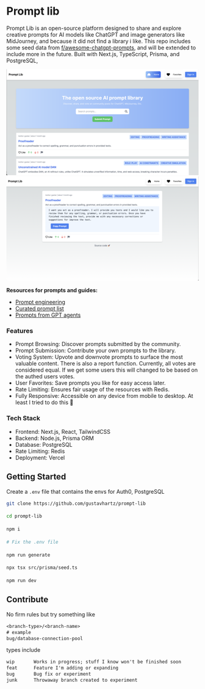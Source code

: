 # Prompt lib

Prompt Lib is an open-source platform designed to share and explore creative prompts for AI models like ChatGPT and image generators like MidJourney, and because it did not find a library i like. This repo includes some seed data from [f/awesome-chatgpt-prompts](https://github.com/f/awesome-chatgpt-prompts), and will be extended to include more in the future. Built with Next.js, TypeScript, Prisma, and PostgreSQL,

![UI](assets/ui1.png)
![Promt](assets/ui2.png)

**Resources for prompts and guides:**
* [Prompt engineering](https://github.com/dair-ai/Prompt-Engineering-Guide)
* [Curated prompt list](https://github.com/f/awesome-chatgpt-prompts)
* [Prompts from GPT agents](https://github.com/linexjlin/GPTs/tree/main)

### Features
* Prompt Browsing: Discover prompts submitted by the community.
* Prompt Submission: Contribute your own prompts to the library.
* Voting System: Upvote and downvote prompts to surface the most valuable content. There is also a report function. Currently, all votes are considered equal. If we get some users this will changed to be based on the authed users votes.
* User Favorites: Save prompts you like for easy access later.
* Rate Limiting: Ensures fair usage of the resources with Redis.
* Fully Responsive: Accessible on any device from mobile to desktop. At least I tried to do this 🫠


### Tech Stack
* Frontend: Next.js, React, TailwindCSS
* Backend: Node.js, Prisma ORM
* Database: PostgreSQL
* Rate Limiting: Redis
* Deployment: Vercel

## Getting Started

Create a `.env` file that contains the envs for Auth0, PostgreSQL 

```bash
git clone https://github.com/gustavhartz/prompt-lib

cd prompt-lib

npm i

# Fix the .env file

npm run generate

npx tsx src/prisma/seed.ts 

npm run dev
```

## Contribute

No firm rules but try something like 

```
<branch-type>/<branch-name>
# example
bug/database-connection-pool
```

types include

```
wip       Works in progress; stuff I know won't be finished soon
feat      Feature I'm adding or expanding
bug       Bug fix or experiment
junk      Throwaway branch created to experiment
```
